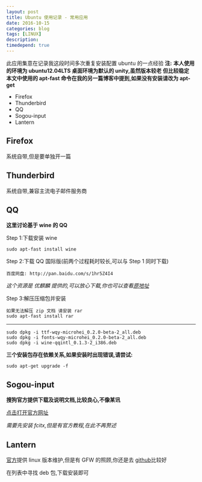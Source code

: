 ```yaml
---
layout: post
title: Ubuntu 使用记录 - 常用应用
date: 2016-10-15
categories: blog
tags: [LINUX]
description: 
timedepend: true
---
```


此应用集意在记录我这段时间多次重复安装配置 ubuntu 的一点经验
**注:**
**本人使用的环境为 ubuntu12.04LTS 桌面环境为默认的 unity,虽然版本较老 但比较稳定**
**本文中使用的 apt-fast 命令在我的另一篇博客中提到,如果没有安装请改为 apt-get**

- Firefox
- Thunderbird
- QQ
- Sogou-input
- Lantern

## Firefox

系统自带,但是要单独开一篇

## Thunderbird

系统自带,兼容主流电子邮件服务商

## QQ

**这里讨论基于 wine 的 QQ**

Step 1:下载安装 wine

	sudo apt-fast install wine

Step 2:下载 QQ 国际版(前两个过程耗时较长,可以与 Step 1 同时下载)

	百度网盘: http://pan.baidu.com/s/1hr5Z4I4

*这个资源是 优麒麟 提供的,可以放心下载,你也可以查看[原地址](http://www.ubuntukylin.com/application/show.php?lang=cn&id=279)*

Step 3:解压压缩包并安装
 
	如果无法解压 zip 文档 请安装 rar
	sudo apt-fast install rar

***

	sudo dpkg -i ttf-wqy-microhei_0.2.0-beta-2_all.deb
	sudo dpkg -i fonts-wqy-microhei_0.2.0-beta-2_all.deb
	sudo dpkg -i wine-qqintl_0.1.3-2_i386.deb

**三个安装包存在依赖关系,如果安装时出现错误,请尝试:**

	sudo apt-get upgrade -f

## Sogou-input

**搜狗官方提供下载及说明文档,比较良心,不像某讯**

[点击打开官方网址](http://pinyin.sogou.com/linux/?r=pinyin)

*需要先安装 fcitx,但是有官方教程,在此不再赘述*

## Lantern

[官方](https://GetLantern.org/)提供 linux 版本维护,但是有 GFW 的照顾,你还是去 [github](https://github.com/getlantern/lantern-binaries)比较好

在列表中寻找 deb 包,下载安装即可
